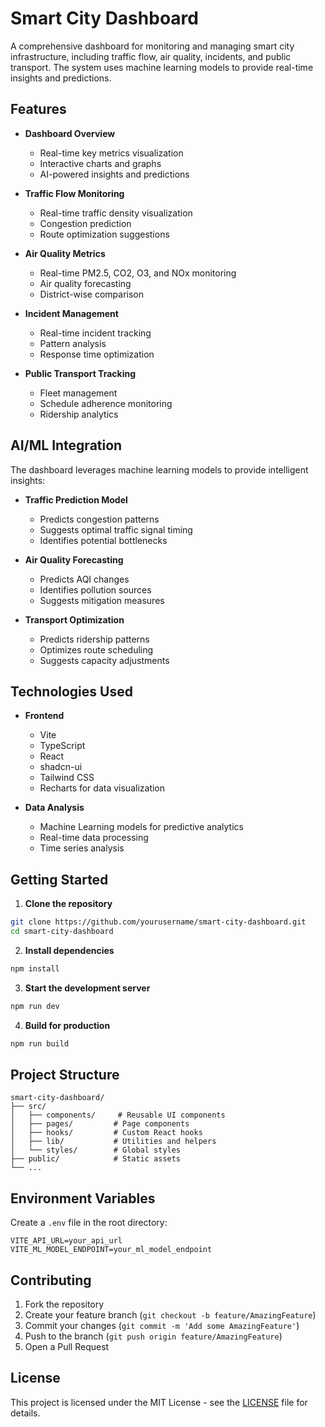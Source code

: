 
# Smart City Dashboard

A comprehensive dashboard for monitoring and managing smart city infrastructure, including traffic flow, air quality, incidents, and public transport. The system uses machine learning models to provide real-time insights and predictions.

## Features

- **Dashboard Overview**
  - Real-time key metrics visualization
  - Interactive charts and graphs
  - AI-powered insights and predictions

- **Traffic Flow Monitoring**
  - Real-time traffic density visualization
  - Congestion prediction
  - Route optimization suggestions

- **Air Quality Metrics**
  - Real-time PM2.5, CO2, O3, and NOx monitoring
  - Air quality forecasting
  - District-wise comparison

- **Incident Management**
  - Real-time incident tracking
  - Pattern analysis
  - Response time optimization

- **Public Transport Tracking**
  - Fleet management
  - Schedule adherence monitoring
  - Ridership analytics

## AI/ML Integration

The dashboard leverages machine learning models to provide intelligent insights:

- **Traffic Prediction Model**
  - Predicts congestion patterns
  - Suggests optimal traffic signal timing
  - Identifies potential bottlenecks

- **Air Quality Forecasting**
  - Predicts AQI changes
  - Identifies pollution sources
  - Suggests mitigation measures

- **Transport Optimization**
  - Predicts ridership patterns
  - Optimizes route scheduling
  - Suggests capacity adjustments

## Technologies Used

- **Frontend**
  - Vite
  - TypeScript
  - React
  - shadcn-ui
  - Tailwind CSS
  - Recharts for data visualization

- **Data Analysis**
  - Machine Learning models for predictive analytics
  - Real-time data processing
  - Time series analysis

## Getting Started

1. **Clone the repository**
```bash
git clone https://github.com/yourusername/smart-city-dashboard.git
cd smart-city-dashboard
```

2. **Install dependencies**
```bash
npm install
```

3. **Start the development server**
```bash
npm run dev
```

4. **Build for production**
```bash
npm run build
```

## Project Structure

```
smart-city-dashboard/
├── src/
│   ├── components/     # Reusable UI components
│   ├── pages/         # Page components
│   ├── hooks/         # Custom React hooks
│   ├── lib/           # Utilities and helpers
│   └── styles/        # Global styles
├── public/            # Static assets
└── ...
```

## Environment Variables

Create a `.env` file in the root directory:

```env
VITE_API_URL=your_api_url
VITE_ML_MODEL_ENDPOINT=your_ml_model_endpoint
```

## Contributing

1. Fork the repository
2. Create your feature branch (`git checkout -b feature/AmazingFeature`)
3. Commit your changes (`git commit -m 'Add some AmazingFeature'`)
4. Push to the branch (`git push origin feature/AmazingFeature`)
5. Open a Pull Request

## License

This project is licensed under the MIT License - see the [LICENSE](LICENSE) file for details.

